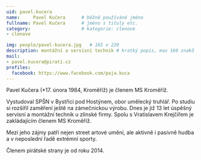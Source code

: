 ```yaml
---
uid: pavel.kucera
name:     Pavel Kučera  	# běžně používáné jméno
fullname: Pavel Kučera  	# jméno s tituly etc.
category:                   # kategorie: clenove
- clenove

img: people/pavel-kucera.jpg   # 165 x 220
description: montážní a servisní technik # kratký popis, max 160 znaků
mail:
- pavel.kucera@pirati.cz
profiles:
  facebook: https://www.facebook.com/paja.kuca
---
```


Pavel Kučera (*17. února 1984, Kroměříž) je členem MS Kroměříž.

Vystudoval SPŠN v Bystřici pod Hostýnem, obor umělecký truhlář. Po studiu si rozšířil zaměření ještě na zámečnickou výrobu. Dnes je již 13 let úspěšný servisní a montážní technik u zlínské firmy. Spolu s Vratislavem Krejčířem je zakládajícím členem MS Kroměříž.

Mezi jeho zájmy patří nejen street artové umění, ale aktivně i pasivně hudba a v neposlední řadě extrémní sporty.

Členem pirátské strany je od roku 2014.

